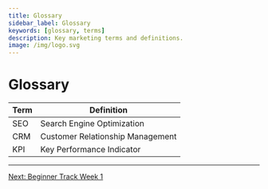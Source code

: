```yaml
---
title: Glossary
sidebar_label: Glossary
keywords: [glossary, terms]
description: Key marketing terms and definitions.
image: /img/logo.svg
---
```


# Glossary

| Term | Definition |
|---|---|
| SEO | Search Engine Optimization |
| CRM | Customer Relationship Management |
| KPI | Key Performance Indicator |

---

[Next: Beginner Track Week 1](../tracks/beginner-week1.md)
